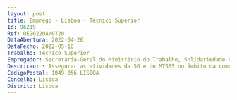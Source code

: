 ```yaml
--- 
layout: post
title: Emprego - Lisboa - Técnico Superior
Id: 96219
Ref: OE202204/0720
DataAbertura: 2022-04-26
DataFecho: 2022-05-10
Trabalho: Técnico Superior
Empregador: Secretaria-Geral do Ministério do Trabalho, Solidariedade e Segurança Social
Descricao: • Assegurar as atividades da SG e do MTSSS no âmbito da comunicação • Desenvolver e implementar medidas de racionalização, enriquecimento e automatização dos processos de trabalho e dos sistemas de comunicação e de decisão, de acordo com a política e ação desenvolvidas pela entidade nacional que tiver a seu cargo a modernização administrativa • Assegurar as funções de coordenação do planeamento e avaliação da sua execução, no âmbito da SG, bem como apoiar neste domínio os órgãos, serviços, comissões e grupos de trabalho que não disponham dos meios apropriados para o efeito • Colaborar na elaboração de outros instrumentos de gestão, designadamente QUAR, Plano e Relatório de Atividades.
CodigoPostal: 1049-056 LISBOA
Concelho: Lisboa
Distrito: Lisboa
--- 
```

